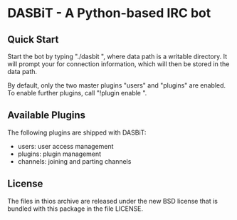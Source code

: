 DASBiT - A Python-based IRC bot
===============================

Quick Start
-----------
Start the bot by typing "./dasbit <data path>", where data path is a writable
directory. It will prompt your for connection information, which will then be
stored in the data path.

By default, only the two master plugins "users" and "plugins" are enabled. To
enable further plugins, call "!plugin enable <plugin-name>".

Available Plugins
-----------------
The following plugins are shipped with DASBiT:

- users: user access management
- plugins: plugin management
- channels: joining and parting channels

License
-------
The files in thios archive are released under the new BSD license that is
bundled with this package in the file LICENSE.
